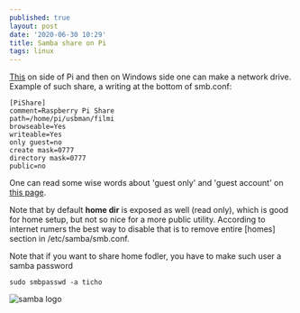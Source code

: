 ```yaml
---
published: true
layout: post
date: '2020-06-30 10:29'
title: Samba share on Pi
tags: linux 
---
```

[This](https://pimylifeup.com/raspberry-pi-samba/) on side of Pi and then on Windows side one can make a network drive.  
Example of such share, a writing at the bottom of smb.conf:

	[PiShare]
 	comment=Raspberry Pi Share
 	path=/home/pi/usbman/filmi
 	browseable=Yes
 	writeable=Yes
 	only guest=no
 	create mask=0777
 	directory mask=0777
 	public=no


One can read some wise words about 'guest only' and 'guest account' on [this page](https://www.samba.org/samba/docs/using_samba/ch09.html).

Note that by default **home dir** is exposed as well (read only), which is good for home setup, but not so nice for a more public utility. According to internet rumers the best way to disable that is to remove entire [homes] section in /etc/samba/smb.conf.

Note that if you want to share home fodler, you have to make such user a samba password

    sudo smbpasswd -a ticho

![samba logo](https://upload.wikimedia.org/wikipedia/commons/thumb/b/bd/Logo_Samba_Software.svg/1200px-Logo_Samba_Software.svg.png)
